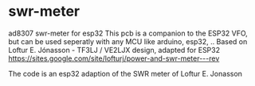# swr-meter
ad8307 swr-meter for esp32 
This pcb is a companion to the ESP32 VFO, but can be used seperatly with any MCU like arduino, esp32, .. 
Based on Loftur E. Jónasson - TF3LJ / VE2LJX design, adapted for ESP32
https://sites.google.com/site/lofturj/power-and-swr-meter---rev

The code is an esp32 adaption of the SWR meter of Loftur E. Jonasson

